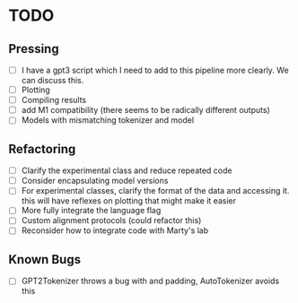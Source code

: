# TODO

## Pressing

- [ ] I have a gpt3 script which I need to add to this pipeline more clearly. We can
discuss this. 
- [ ] Plotting
- [ ] Compiling results
- [ ] add M1 compatibility (there seems to be radically different outputs)
- [ ] Models with mismatching tokenizer and model   

## Refactoring 

- [ ] Clarify the experimental class and reduce repeated code
- [ ] Consider encapsulating model versions 
- [ ] For experimental classes, clarify the format of the data and accessing it.
        this will have reflexes on plotting that might make it easier 
- [ ] More fully integrate the language flag
- [ ] Custom alignment protocols (could refactor this)
- [ ] Reconsider how to integrate code with Marty's lab

## Known Bugs

- [ ] GPT2Tokenizer throws a bug with <unk> and padding, AutoTokenizer avoids this
